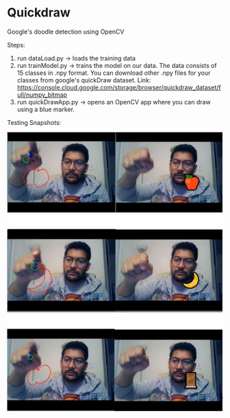 # Quickdraw
Google's doodle detection using OpenCV

Steps:
1. run dataLoad.py -> loads the training data
2. run trainModel.py -> trains the model on our data. The data consists of 15 classes in .npy format. You can download other .npy files for your classes from google's quickDraw dataset. Link: https://console.cloud.google.com/storage/browser/quickdraw_dataset/full/numpy_bitmap
3. run quickDrawApp.py -> opens an OpenCV app where you can draw using a blue marker.


Testing Snapshots:


![alt text](/testingClasses.JPG)
